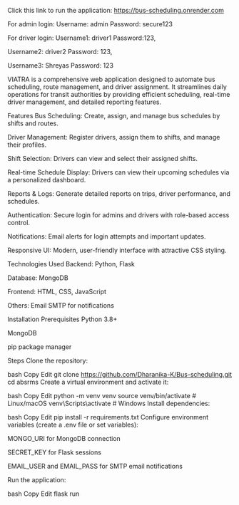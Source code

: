 Click this link to run the application: https://bus-scheduling.onrender.com

For admin login:
  Username: admin
  Password: secure123
  
For driver login:
  Username1: driver1
  Password:123,
  
  Username2: driver2
  Password: 123,
  
  Username3: Shreyas
  Password: 123


VIATRA is a comprehensive web application designed to automate bus scheduling, route management, and driver assignment. It streamlines daily operations for transit authorities by providing efficient scheduling, real-time driver management, and detailed reporting features.

Features
Bus Scheduling: Create, assign, and manage bus schedules by shifts and routes.

Driver Management: Register drivers, assign them to shifts, and manage their profiles.

Shift Selection: Drivers can view and select their assigned shifts.

Real-time Schedule Display: Drivers can view their upcoming schedules via a personalized dashboard.

Reports & Logs: Generate detailed reports on trips, driver performance, and schedules.

Authentication: Secure login for admins and drivers with role-based access control.

Notifications: Email alerts for login attempts and important updates.

Responsive UI: Modern, user-friendly interface with attractive CSS styling.

Technologies Used
Backend: Python, Flask

Database: MongoDB

Frontend: HTML, CSS, JavaScript

Others: Email SMTP for notifications

Installation
Prerequisites
Python 3.8+

MongoDB 

pip package manager

Steps
Clone the repository:

bash
Copy
Edit
git clone https://github.com/Dharanika-K/Bus-scheduling.git
cd absrms
Create a virtual environment and activate it:

bash
Copy
Edit
python -m venv venv
source venv/bin/activate   # Linux/macOS
venv\Scripts\activate      # Windows
Install dependencies:

bash
Copy
Edit
pip install -r requirements.txt
Configure environment variables (create a .env file or set variables):

MONGO_URI for MongoDB connection

SECRET_KEY for Flask sessions

EMAIL_USER and EMAIL_PASS for SMTP email notifications

Run the application:

bash
Copy
Edit
flask run


